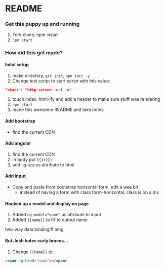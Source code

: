 # README

### Get this puppy up and running

1. Fork clone, npm install
1. `npm start`

### How did this get made?


#### Inital setup

1. make directory, `git init`, `npm init -y`
1. Change test script to start script with this value:

  ```json
  "start": "http-server -c-1 -o"
  ```

1. touch index, html-ify and add a header to make sure stuff was rendering
1. `npm start`
1. made this awesome README and take notes

#### Add bootstrap

* find the current CDN

#### Add angular

1. find the current CDN
1. in body put `{{1+2}}`
1. add `ng-app` as attribute to html

#### Add input

* Copy and paste from bootstrap horizontal form, edit a wee bit
  * instead of having a form with class form-horizontal, class is on a div

#### Hooked up a model and display on page

1. Added `ng-model="name"` as attribute to input
1. Added `{{name}}` to h1 to output name

two-way data binding!!! omg

#### But Josh hates curly braces...

1. Change `{{name}}` to:

  ```html
  <span ng-bind="name"></span>
  ```
